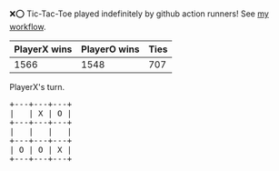 :x::o: Tic-Tac-Toe played indefinitely by github action runners! See [my workflow](.github/workflows/play.yaml).

|PlayerX wins|PlayerO wins|Ties|
|-|-|-|
|1566|1548|707|

PlayerX's turn.

<pre>
+---+---+---+
|   | X | O |
+---+---+---+
|   |   |   |
+---+---+---+
| O | O | X |
+---+---+---+
</pre>